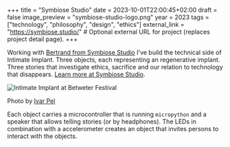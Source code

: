 +++
title = "Symbiose Studio"
date = 2023-10-01T22:00:45+02:00
draft = false
image_preview = "symbiose-studio-logo.png"
year = 2023
tags = ["technology", "philosophy", "design", "ethics"]
external_link = "https://symbiose.studio/" # Optional external URL for project (replaces project detail page).
+++

Working with [Bertrand from Symbiose Studio](https://symbiose.studio/) I've build the technical side of Intimate Implant. Three objects, each representing an regenerative implant. Three stories that investigate ethics, sacrifice and our relation to technology that disappears. [Learn more at Symbiose Studio](https://symbiose.studio/projects/intimate-implant/). 

![Intimate Implant at Betweter Festival](/img/intimate-implant.jpg)

Photo by [Ivar Pel](https://www.ivarpel.nl/)

Each object carries a microcontroller that is running `micropython` and a speaker that allows telling stories (or by headphones). The LEDs in combination with a accelerometer creates an object that invites persons to interact with the objects.